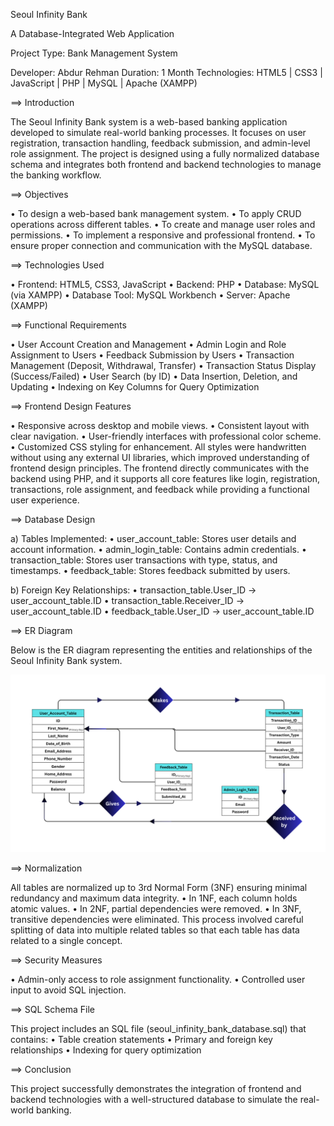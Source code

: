 Seoul Infinity Bank 

A Database-Integrated Web Application

Project Type: Bank Management System

Developer: Abdur Rehman
Duration: 1 Month
Technologies: HTML5 | CSS3 | JavaScript | PHP | MySQL | Apache (XAMPP)



==> Introduction

The Seoul Infinity Bank system is a web-based banking application developed to simulate real-world banking processes. 
It focuses on user registration, transaction handling, feedback submission, and admin-level role assignment. 
The project is designed using a fully normalized database schema and integrates both frontend and backend technologies to manage the banking workflow.



==> Objectives

•	To design a web-based bank management system.
•	To apply CRUD operations across different tables.
•	To create and manage user roles and permissions.
•	To implement a responsive and professional frontend.
•	To ensure proper connection and communication with the MySQL database.



==> Technologies Used

•	Frontend: HTML5, CSS3, JavaScript
•	Backend: PHP
•	Database: MySQL (via XAMPP)
•	Database Tool: MySQL Workbench
•	Server: Apache (XAMPP)
 

==> Functional Requirements

•	User Account Creation and Management
•	Admin Login and Role Assignment to Users
•	Feedback Submission by Users
•	Transaction Management (Deposit, Withdrawal, Transfer)
•	Transaction Status Display (Success/Failed)
•	User Search (by ID)
•	Data Insertion, Deletion, and Updating
•	Indexing on Key Columns for Query Optimization



==> Frontend Design Features

•	Responsive across desktop and mobile views.
•	Consistent layout with clear navigation.
•	User-friendly interfaces with professional color scheme.
•	Customized CSS styling for  enhancement.
All styles were handwritten without using any external UI libraries, which improved understanding of frontend design principles.
The frontend directly communicates with the backend using PHP, and it supports all core features like login, registration, transactions, role assignment, and feedback while providing a functional user experience.



==> Database Design

a) Tables Implemented:
•	user_account_table: Stores user details and account information.
•	admin_login_table: Contains admin credentials.
•	transaction_table: Stores user transactions with type, status, and timestamps.
•	feedback_table: Stores feedback submitted by users.

b) Foreign Key Relationships:
•	transaction_table.User_ID -> user_account_table.ID
•	transaction_table.Receiver_ID -> user_account_table.ID
•	feedback_table.User_ID -> user_account_table.ID
 


==> ER Diagram

Below is the ER diagram representing the entities and relationships of the Seoul Infinity Bank system.

![ER Diagram](ER-Diagram.png)



==> Normalization

All tables are normalized up to 3rd Normal Form (3NF) ensuring minimal redundancy and maximum data integrity.
•	In 1NF, each column holds atomic values.
•	In 2NF, partial dependencies were removed.
•	In 3NF, transitive dependencies were eliminated.
This process involved careful splitting of data into multiple related tables so that each table has data related to a single concept.



==> Security Measures

•	Admin-only access to role assignment functionality.
•	Controlled user input to avoid SQL injection.



==> SQL Schema File

This project includes an SQL file (seoul_infinity_bank_database.sql) that contains:
•	Table creation statements
•	Primary and foreign key relationships
•	Indexing for query optimization



==> Conclusion

This project successfully demonstrates the integration of frontend and backend technologies with a well-structured database to simulate the real-world banking.

